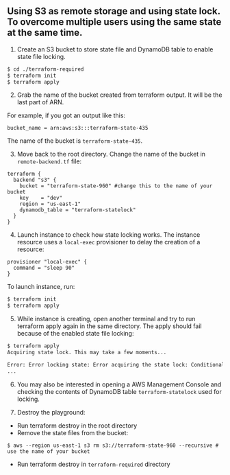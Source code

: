 ## Using S3 as remote storage and using state lock. To overcome multiple users using the same state at the same time.

1. Create an S3 bucket to store state file and DynamoDB table to enable state file locking.

```bash
$ cd ./terraform-required
$ terraform init
$ terraform apply
```
2. Grab the name of the bucket created from terraform output. It will be the last part of ARN.

For example, if you got an output like this:
```
bucket_name = arn:aws:s3:::terraform-state-435
```

The name of the bucket is `terraform-state-435`. 

3. Move back to the root directory. Change the name of the bucket in `remote-backend.tf` file:

```
terraform {
  backend "s3" {
    bucket = "terraform-state-960" #change this to the name of your bucket
    key    = "dev"
    region = "us-east-1"
    dynamodb_table = "terraform-statelock"
  }
}
```

4. Launch instance to check how state locking works. The instance resource uses a `local-exec` provisioner to delay the creation of a resource:
```
provisioner "local-exec" {
  command = "sleep 90"
}
```

To launch instance, run:

```bash
$ terraform init
$ terraform apply
```

5. While instance is creating, open another terminal and try to run terraform apply again in the same directory. The apply should fail because of the enabled state file locking:
```bash
$ terraform apply
Acquiring state lock. This may take a few moments...

Error: Error locking state: Error acquiring the state lock: ConditionalCheckFailedException: The conditional request failed
...
```
6. You may also be interested in opening a AWS Management Console and checking the contents of DynamoDB table `terraform-statelock` used for locking.

7. Destroy the playground:
* Run terraform destroy in the root directory 
* Remove the state files from the bucket:
```
$ aws --region us-east-1 s3 rm s3://terraform-state-960 --recursive # use the name of your bucket
```
* Run terraform destroy in `terraform-required` directory 
